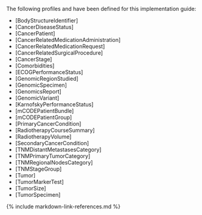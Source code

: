 The following profiles and have been defined for this implementation guide:

* [BodyStructureIdentifier]
* [CancerDiseaseStatus]
* [CancerPatient]
* [CancerRelatedMedicationAdministration]
* [CancerRelatedMedicationRequest]
* [CancerRelatedSurgicalProcedure]
* [CancerStage]
* [Comorbidities]
* [ECOGPerformanceStatus]
* [GenomicRegionStudied]
* [GenomicSpecimen]
* [GenomicsReport]
* [GenomicVariant]
* [KarnofskyPerformanceStatus]
* [mCODEPatientBundle]
* [mCODEPatientGroup]
* [PrimaryCancerCondition]
* [RadiotherapyCourseSummary]
* [RadiotherapyVolume]
* [SecondaryCancerCondition]
* [TNMDistantMetastasesCategory]
* [TNMPrimaryTumorCategory]
* [TNMRegionalNodesCategory]
* [TNMStageGroup]
* [Tumor]
* [TumorMarkerTest]
* [TumorSize]
* [TumorSpecimen]

{% include markdown-link-references.md %}
